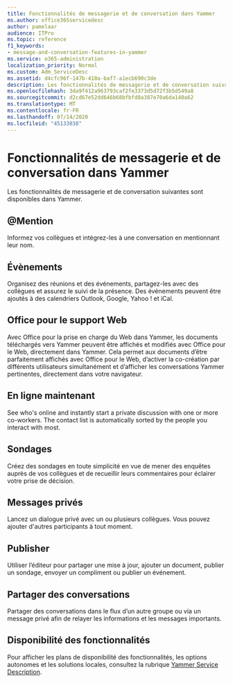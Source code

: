 ```yaml
---
title: Fonctionnalités de messagerie et de conversation dans Yammer
ms.author: office365servicedesc
author: pamelaar
audience: ITPro
ms.topic: reference
f1_keywords:
- message-and-conversation-features-in-yammer
ms.service: o365-administration
localization_priority: Normal
ms.custom: Adm_ServiceDesc
ms.assetid: d4cfc96f-147b-410a-baf7-a1ecb690c3de
description: Les fonctionnalités de messagerie et de conversation suivantes sont disponibles dans Yammer.
ms.openlocfilehash: 3da9f412a963793caf2fe3373d5d72f3b5d549a8
ms.sourcegitcommit: d2cd67e52dd646b68bfbfd8a387e70a6da140a62
ms.translationtype: MT
ms.contentlocale: fr-FR
ms.lasthandoff: 07/14/2020
ms.locfileid: "45133038"
---
```

# <a name="message-and-conversation-features-in-yammer"></a>Fonctionnalités de messagerie et de conversation dans Yammer

Les fonctionnalités de messagerie et de conversation suivantes sont disponibles dans Yammer.
  
## <a name="mention"></a>@Mention

Informez vos collègues et intégrez-les à une conversation en mentionnant leur nom.

## <a name="events"></a>Évènements

Organisez des réunions et des événements, partagez-les avec des collègues et assurez le suivi de la présence. Des événements peuvent être ajoutés à des calendriers Outlook, Google, Yahoo ! et iCal.
  
## <a name="office-for-the-web-support"></a>Office pour le support Web

Avec Office pour la prise en charge du Web dans Yammer, les documents téléchargés vers Yammer peuvent être affichés et modifiés avec Office pour le Web, directement dans Yammer. Cela permet aux documents d’être parfaitement affichés avec Office pour le Web, d’activer la co-création par différents utilisateurs simultanément et d’afficher les conversations Yammer pertinentes, directement dans votre navigateur.

## <a name="online-now"></a>En ligne maintenant

See who's online and instantly start a private discussion with one or more co-workers. The contact list is automatically sorted by the people you interact with most.

## <a name="polls"></a>Sondages

Créez des sondages en toute simplicité en vue de mener des enquêtes auprès de vos collègues et de recueillir leurs commentaires pour éclairer votre prise de décision.
  
## <a name="private-messages"></a>Messages privés

Lancez un dialogue privé avec un ou plusieurs collègues. Vous pouvez ajouter d'autres participants à tout moment.

## <a name="publisher"></a>Publisher

Utiliser l’éditeur pour partager une mise à jour, ajouter un document, publier un sondage, envoyer un compliment ou publier un événement.
    
## <a name="share-conversations"></a>Partager des conversations

Partager des conversations dans le flux d’un autre groupe ou via un message privé afin de relayer les informations et les messages importants.
  
## <a name="feature-availability"></a>Disponibilité des fonctionnalités

Pour afficher les plans de disponibilité des fonctionnalités, les options autonomes et les solutions locales, consultez la rubrique [Yammer Service Description](yammer-service-description.md).
  